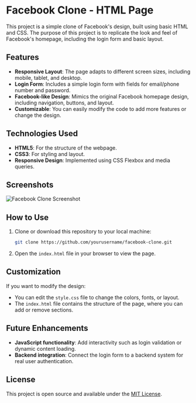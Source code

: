 # Facebook Clone - HTML Page

This project is a simple clone of Facebook's design, built using basic HTML and CSS. The purpose of this project is to replicate the look and feel of Facebook's homepage, including the login form and basic layout.

## Features

- **Responsive Layout**: The page adapts to different screen sizes, including mobile, tablet, and desktop.
- **Login Form**: Includes a simple login form with fields for email/phone number and password.
- **Facebook-like Design**: Mimics the original Facebook homepage design, including navigation, buttons, and layout.
- **Customizable**: You can easily modify the code to add more features or change the design.

## Technologies Used

- **HTML5**: For the structure of the webpage.
- **CSS3**: For styling and layout.
- **Responsive Design**: Implemented using CSS Flexbox and media queries.

## Screenshots

![Facebook Clone Screenshot](link-to-screenshot.png)

## How to Use

1. Clone or download this repository to your local machine:
    ```bash
    git clone https://github.com/yourusername/facebook-clone.git
    ```
2. Open the `index.html` file in your browser to view the page.

## Customization

If you want to modify the design:
- You can edit the `style.css` file to change the colors, fonts, or layout.
- The `index.html` file contains the structure of the page, where you can add or remove sections.

## Future Enhancements

- **JavaScript functionality**: Add interactivity such as login validation or dynamic content loading.
- **Backend integration**: Connect the login form to a backend system for real user authentication.

## License

This project is open source and available under the [MIT License](LICENSE).

